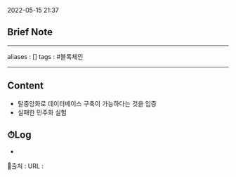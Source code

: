 2022-05-15 21:37
## Brief Note
---
aliases : []
tags : #블록체인 

---

## Content
- 탈중앙화로 데이터베이스 구축이 가능하다는 것을 입증
- 실패한 민주화 실험

## ⏱Log
-


📙출처 :
URL :